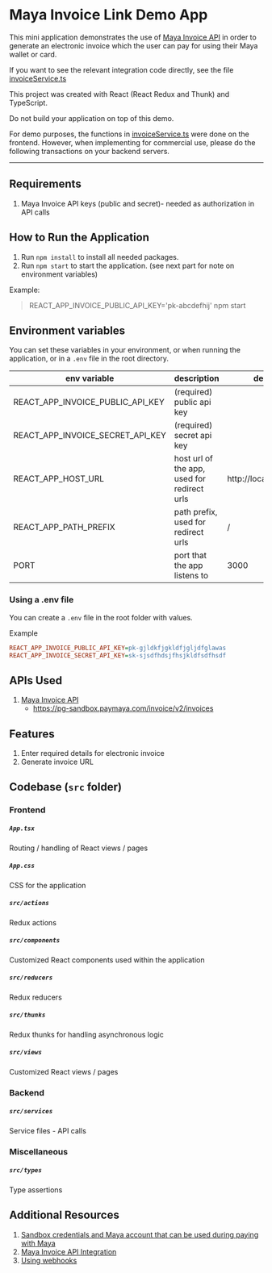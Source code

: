 # Maya Invoice Link Demo App

This mini application demonstrates the use of [Maya Invoice API](https://developers.maya.ph/docs/invoice-api-integration)
in order to generate an electronic invoice which the user can pay for using their Maya wallet or card.

If you want to see the relevant integration code directly, see the file [invoiceService.ts](src/services/invoiceService.ts)

This project was created with React (React Redux and Thunk) and TypeScript.

Do not build your application on top of this demo.

For demo purposes, the functions in [invoiceService.ts](src/services/invoiceService.ts) were done on the frontend. 
However, when implementing for commercial use, please do the following transactions
on your backend servers.

---

## Requirements
1. Maya Invoice API keys (public and secret)- needed as authorization in API calls

## How to Run the Application
1. Run `npm install` to install all needed packages.
2. Run `npm start` to start the application. (see next part for note on environment variables) 

Example: 
> REACT_APP_INVOICE_PUBLIC_API_KEY='pk-abcdefhij' npm start

## Environment variables
You can set these variables in your environment, or when running the application, or in a `.env` file in the root directory.

| env variable                      | description                                 | default               |
|-----------------------------------|---------------------------------------------|-----------------------|
| REACT_APP_INVOICE_PUBLIC_API_KEY | (required) public api key                   |                       |
| REACT_APP_INVOICE_SECRET_API_KEY | (required) secret api key    |                       |
| REACT_APP_HOST_URL                | host url of the app, used for redirect urls | http://localhost:3000 |
| REACT_APP_PATH_PREFIX             | path prefix, used for redirect urls         | /                     |
| PORT                              | port that the app listens to                | 3000                  |

### Using a .env file
You can create a `.env` file in the root folder with values.

Example
```ini
REACT_APP_INVOICE_PUBLIC_API_KEY=pk-gjldkfjgkldfjgljdfglawas
REACT_APP_INVOICE_SECRET_API_KEY=sk-sjsdfhdsjfhsjkldfsdfhsdf
```


## APIs Used
1. [Maya Invoice API](https://developers.maya.ph/docs/invoice-api-integration) 
    - https://pg-sandbox.paymaya.com/invoice/v2/invoices

## Features
1. Enter required details for electronic invoice
2. Generate invoice URL

## Codebase (`src` folder)
### **Frontend**
##### `App.tsx`
Routing / handling of React views / pages
##### `App.css`
CSS for the application
##### `src/actions`
Redux actions
##### `src/components`
Customized React components used within the application
##### `src/reducers`
Redux reducers
##### `src/thunks`
Redux thunks for handling asynchronous logic
##### `src/views`
Customized React views / pages


### **Backend**
##### `src/services`
Service files - API calls

### **Miscellaneous**
##### `src/types`
Type assertions


## Additional Resources
1. [Sandbox credentials and Maya account that can be used during paying with Maya](https://developers.maya.ph/reference/sandbox-credentials-and-cards)
2. [Maya Invoice API Integration](https://developers.maya.ph/docs/invoice-api-integration)
3. [Using webhooks](https://developers.maya.ph/docs/receive-real-time-payment-information-using-webhooks)

